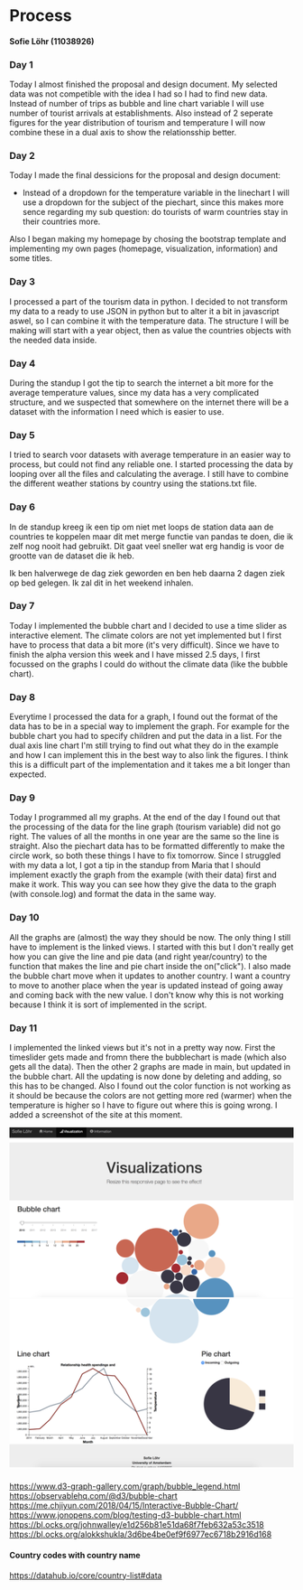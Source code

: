 # Process
#### Sofie Löhr (11038926)

### Day 1
Today I almost finished the proposal and design document. My selected data was not competible with the idea I had so I had to find new data. Instead of number of trips as bubble and line chart variable I will use number of tourist arrivals at establishments. Also instead of 2 seperate figures for the year distribution of tourism and temperature I will now combine these in a dual axis to show the relationsship better.

### Day 2
Today I made the final dessicions for the proposal and design document:
+ Instead of a dropdown for the temperature variable in the linechart I will use a dropdown for the subject of the piechart, since this makes more sence regarding my sub question: do tourists of warm countries stay in their countries more.

Also I began making my homepage by chosing the bootstrap template and implementing my own pages (homepage, visualization, information) and some titles.

### Day 3 
I processed a part of the tourism data in python. I decided to not transform my data to a ready to use JSON in python but to alter it a bit in javascript aswel, so I can combine it with the temperature data. The structure I will be making will start with a year object, then as value the countries objects with the needed data inside.

### Day 4
During the standup I got the tip to search the internet a bit more for the average temperature values, since my data has a very complicated structure, and we suspected that somewhere on the internet there will be a dataset with the information I need which is easier to use. 

### Day 5
I tried to search voor datasets with average temperature in an easier way to process, but could not find any reliable one. I started processing the data by looping over all the files and calculating the average. I still have to combine the different weather stations by country using the stations.txt file. 

### Day 6
In de standup kreeg ik een tip om niet met loops de station data aan de countries te koppelen maar dit met merge functie van pandas te doen, die ik zelf nog nooit had gebruikt. Dit gaat veel sneller wat erg handig is voor de grootte van de dataset die ik heb.

Ik ben halverwege de dag ziek geworden en ben heb daarna 2 dagen ziek op bed gelegen. Ik zal dit in het weekend inhalen.

### Day 7
Today I implemented the bubble chart and I decided to use a time slider as interactive element. The climate colors are not yet implemented but I first have to process that data a bit more (it's very difficult). Since we have to finish the alpha version this week and I have missed 2.5 days, I first focussed on the graphs I could do without the climate data (like the bubble chart). 

### Day 8
Everytime I processed the data for a graph, I found out the format of the data has to be in a special way to implement the graph. For example for the bubble chart you had to specify children and put the data in a list. For the dual axis line chart I'm still trying to find out what they do in the example and how I can implement this in the best way to also link the figures. I think this is a difficult part of the implementation and it takes me a bit longer than expected. 

### Day 9
Today I programmed all my graphs. At the end of the day I found out that the processing of the data for the line graph (tourism variable) did not go right. The values of all the months in one year are the same so the line is straight. Also the piechart data has to be formatted differently to make the circle work, so both these things I have to fix tomorrow. Since I struggled with my data a lot, I got a tip in the standup from Maria that I should implement exactly the graph from the example (with their data) first and make it work. This way you can see how they give the data to the graph (with console.log) and format the data in the same way. 

### Day 10
All the graphs are (almost) the way they should be now. The only thing I still have to implement is the linked views. I started with this but I don't really get how you can give the line and pie data (and right year/country) to the function that makes the line and pie chart inside the on("click"). I also made the bubble chart move when it updates to another country. I want a country to move to another place when the year is updated instead of going away and coming back with the new value. I don't know why this is not working because I think it is sort of implemented in the script. 

### Day 11
I implemented the linked views but it's not in a pretty way now. First the timeslider gets made and fromn there the bubblechart is made (which also gets all the data). Then the other 2 graphs are made in main, but updated in the bubble chart. All the updating is now done by deleting and adding, so this has to be changed. Also I found out the color function is not working as it should be because the colors are not getting more red (warmer) when the temperature is higher so I have to figure out where this is going wrong. I added a screenshot of the site at this moment. 

![screen1](doc/update1.png)
![screen2](doc/update2.png) 


###
https://www.d3-graph-gallery.com/graph/bubble_legend.html
https://observablehq.com/@d3/bubble-chart
https://me.chjiyun.com/2018/04/15/Interactive-Bubble-Chart/
https://www.jonopens.com/blog/testing-d3-bubble-chart.html
https://bl.ocks.org/johnwalley/e1d256b81e51da68f7feb632a53c3518
https://bl.ocks.org/alokkshukla/3d6be4be0ef9f6977ec6718b2916d168



#### Country codes with country name
https://datahub.io/core/country-list#data


